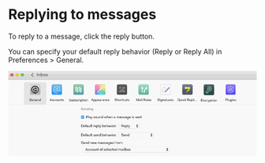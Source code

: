 <div id="container">

# Replying to messages

To reply to a message, click the reply button.

You can specify your default reply behavior (Reply or Reply All) in Preferences > General.

![](./208511187-set_reply_behavior.gif)

</div>
